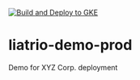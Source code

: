 [![Build and Deploy to GKE](https://github.com/matiaslarson/liatrio-demo-prod/actions/workflows/google.yml/badge.svg)](https://github.com/matiaslarson/liatrio-demo-prod/actions/workflows/google.yml)
# liatrio-demo-prod
Demo for XYZ Corp. deployment
